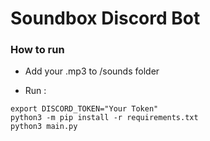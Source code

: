 # Soundbox Discord Bot

### How to run

* Add your .mp3 to /sounds folder


* Run :
```
export DISCORD_TOKEN="Your Token"
python3 -m pip install -r requirements.txt
python3 main.py
```
